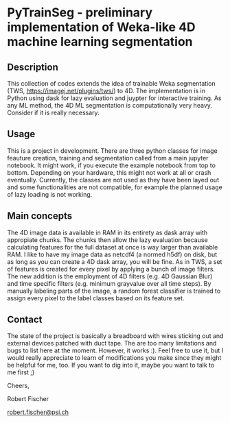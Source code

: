 # PyTrainSeg - preliminary implementation of Weka-like 4D machine learning segmentation

## Description

This collection of codes extends the idea of trainable Weka segmentation (TWS, https://imagej.net/plugins/tws/) to 4D. The implementation is in Python using dask for lazy evaluation and juypter for interactive training. As any ML method, the 4D ML segmentation is computationally very heavy. Consider if it is really necessary.


## Usage
This is a project in development. There are three python classes for image feauture creation, training and segmentation called from a main jupyter notebook. 
It might work, if you execute the example notebook from top to bottom. Depending on your hardware, this might not work at all or crash eventually. 
Currently, the classes are not used as they have been layed out and some functionalities are not compatible, for example the planned usage of lazy loading is not working.

## Main concepts

The 4D image data is available in RAM in its entirety as dask array with appropiate chunks. The chunks then allow the lazy evaluation because calculating features for the full dataset at once is way larger than available RAM. I like to have my image data as netcdf4 (a normed h5df) on disk, but as long 
as you can create a 4D dask array, you will be fine. As in TWS, a set of features is created for every pixel by applying a bunch of image filters. The new addition is the employment of 4D filters (e.g. 4D Gaussian Blur) and time specific filters (e.g. minimum grayvalue over all time steps). By manually labeling parts of the image, a random forest classifier is trained to 
assign every pixel to the label classes based on its feature set.

## Contact

The state of the project is basically a breadboard with wires sticking out and external devices patched with duct tape. The are too many limitations and bugs to list here at the moment. However, it works :). Feel free to use it, but I would really appreciate to learn of modifications you make since they might be helpful for me, too.
If you want to dig into it, maybe you want to talk to me first ;)


Cheers,

Robert Fischer

robert.fischer@psi.ch